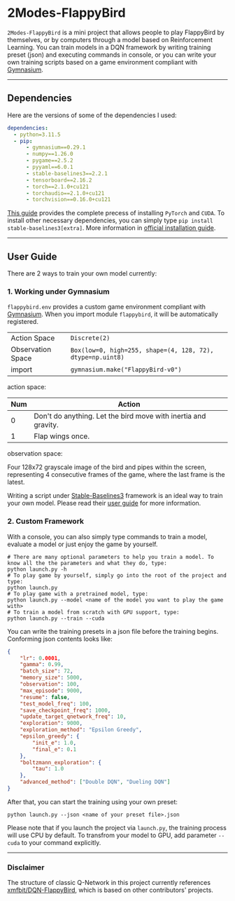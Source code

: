 # 2Modes-FlappyBird

`2Modes-FlappyBird` is a mini project that allows people to play FlappyBird by themselves, or by computers through a model based on Reinforcement Learning. You can train models in a DQN framework by writing training preset (json) and executing commands in console, or you can write your own training scripts based on a game environment compliant with [Gymnasium](https://gymnasium.farama.org/).

---

## Dependencies

Here are the versions of some of the dependencies I used:

```yaml
dependencies:
  - python=3.11.5
  - pip:
      - gymnasium==0.29.1
      - numpy==1.26.0
      - pygame==2.5.2
      - pyyaml==6.0.1
      - stable-baselines3==2.2.1
      - tensorboard==2.16.2
      - torch==2.1.0+cu121
      - torchaudio==2.1.0+cu121
      - torchvision==0.16.0+cu121
```

[This guide](https://blog.csdn.net/weixin_42634080/article/details/125360470) provides the complete precess of installing `PyTorch` and `CUDA`. To install other necessary dependencies, you can simply type `pip install stable-baselines3[extra]`. More information in [official installation guide](https://stable-baselines3.readthedocs.io/en/master/guide/install.html).

---

## User Guide

There are 2 ways to train your own model currently:

### 1. Working under Gymnasium

`flappybird.env` provides a custom game environment compliant with [Gymnasium](https://gymnasium.farama.org/). When you import module `flappybird`, it will be automatically registered.

|||
|---|---|
|Action Space|`Discrete(2)`|
|Observation Space|`Box(low=0, high=255, shape=(4, 128, 72), dtype=np.uint8)`|
|import|`gymnasium.make("FlappyBird-v0")`|

action space:

|Num|Action|
|---|---|
|0|Don't do anything. Let the bird move with inertia and gravity.|
|1|Flap wings once.|

observation space:

Four 128x72 grayscale image of the bird and pipes within the screen, representing 4 consecutive frames of the game, where the last frame is the latest.

Writing a script under [Stable-Baselines3](https://stable-baselines3.readthedocs.io/en/master/) framework is an ideal way to train your own model. Please read their [user guide]((https://stable-baselines3.readthedocs.io/en/master/)) for more information.

### 2. Custom Framework

With a console, you can also simply type commands to train a model, evaluate a model or just enjoy the game by yourself.

```shell
# There are many optional parameters to help you train a model. To know all the the parameters and what they do, type:
python launch.py -h
# To play game by yourself, simply go into the root of the project and type:
python launch.py
# To play game with a pretrained model, type:
python launch.py --model <name of the model you want to play the game with>
# To train a model from scratch with GPU support, type:
python launch.py --train --cuda
```

You can write the training presets in a json file before the training begins. Conforming json contents looks like:

```json
{
    "lr": 0.0001,
    "gamma": 0.99,
    "batch_size": 72,
    "memory_size": 5000,
    "observation": 100,
    "max_episode": 9000,
    "resume": false,
    "test_model_freq": 100,
    "save_checkpoint_freq": 1000,
    "update_target_qnetwork_freq": 10,
    "exploration": 9000,
    "exploration_method": "Epsilon Greedy",
    "epsilon_greedy": {
        "init_e": 1.0,
        "final_e": 0.1
    },
    "boltzmann_exploration": {
        "tau": 1.0
    },
    "advanced_method": ["Double DQN", "Dueling DQN"]
}
```

After that, you can start the training using your own preset:

```shell
python launch.py --json <name of your preset file>.json
```

Please note that if you launch the project via `launch.py`, the training process will use CPU by default. To transfrom your model to GPU, add parameter `--cuda` to your command explicitly.

---

### Disclaimer

The structure of classic Q-Network in this project currently references [xmfbit/DQN-FlappyBird](https://github.com/xmfbit/DQN-FlappyBird), which is based on other contributors' projects.

